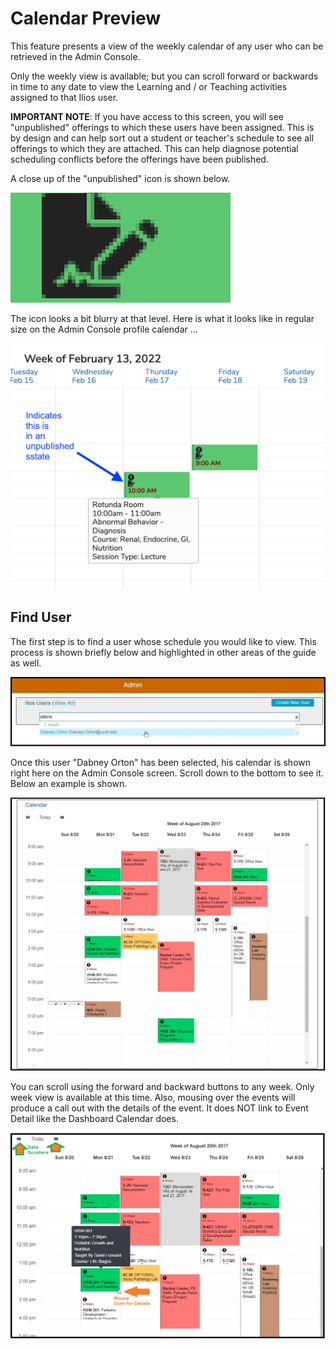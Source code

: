 # Calendar Preview

This feature presents a view of the weekly calendar of any user who can be retrieved in the Admin Console.

Only the weekly view is available; but you can scroll forward or backwards in time to any date to view the Learning and / or Teaching activities assigned to that Ilios user.

**IMPORTANT NOTE**: If you have access to this screen, you will see "unpublished" offerings to which these users have been assigned. This is by design and can help sort out a student or teacher's schedule to see all offerings to which they are attached. This can help diagnose potential scheduling conflicts before the offerings have been published.

A close up of the "unpublished" icon is shown below.

![Unpublished Offering on Admin Console Calendar](../images/admin_console/calendar_preview/unpublished_icon.png)

The icon looks a bit blurry at that level. Here is what it looks like in regular size on the Admin Console profile calendar ...

![On screen](../images/admin_console/calendar_preview/on_screen.png)

## Find User

The first step is to find a user whose schedule you would like to view. This process is shown briefly below and highlighted in other areas of the guide as well.

![Select user](../images/admin_console/calendar_preview/select_user.jpg)

Once this user "Dabney Orton" has been selected, his calendar is shown right here on the Admin Console screen. Scroll down to the bottom to see it. Below an example is shown.

![Sample calendar](../images/admin_console/calendar_preview/sample_calendar.jpg)

You can scroll using the forward and backward buttons to any week. Only week view is available at this time. Also, mousing over the events will produce a call out with the details of the event. It does NOT link to Event Detail like the Dashboard Calendar does.

![Mouse-over](../images/admin_console/calendar_preview/mouse_over.jpg)
